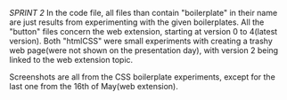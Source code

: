 *SPRINT 2*
In the code file, all files than contain "boilerplate" in their name are just results from experimenting with the given boilerplates. All the "button" files concern the web extension, starting at version 0 to 4(latest version). Both "htmlCSS" were small experiments with creating a trashy web page(were not shown on the presentation day), with version 2 being linked to the web extension topic. 

Screenshots are all from the CSS boilerplate experiments, except for the last one from the 16th of May(web extension).
